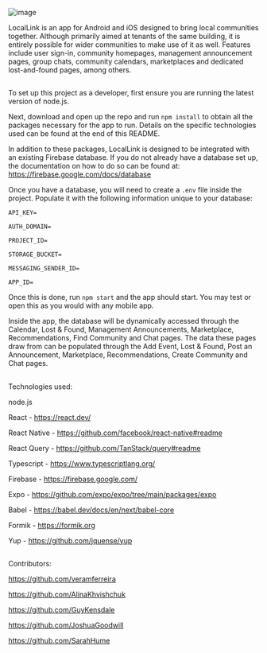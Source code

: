 ![image](https://github.com/GuyKensdale/Local-Link/assets/124263674/a71e0083-7699-479f-9251-4742bd6abf2a)

LocalLink is an app for Android and iOS designed to bring local communities together. Although primarily aimed at tenants of the same building, it is entirely possible for wider communities to make use of it as well.
Features include user sign-in, community homepages, management announcement pages, group chats, community calendars, marketplaces and dedicated lost-and-found pages, among others.

##

To set up this project as a developer, first ensure you are running the latest version of node.js. 

Next, download and open up the repo and run ```npm install``` to obtain all the packages necessary for the app to run. Details on the specific technologies used can be found at the end of this README.

In addition to these packages, LocalLink is designed to be integrated with an existing Firebase database. If you do not already have a database set up, the documentation on how to do so can be found at: https://firebase.google.com/docs/database

Once you have a database, you will need to create a ```.env``` file inside the project. Populate it with the following information unique to your database:

```API_KEY=```

```AUTH_DOMAIN=```

```PROJECT_ID=```

```STORAGE_BUCKET=```

```MESSAGING_SENDER_ID=```

```APP_ID=```

Once this is done, run ```npm start``` and the app should start. You may test or open this as you would with any mobile app.

Inside the app, the database will be dynamically accessed through the Calendar, Lost & Found, Management Announcements, Marketplace, Recommendations, Find Community and Chat pages. The data these pages draw from can be populated through the Add Event, Lost & Found, Post an Announcement, Marketplace, Recommendations, Create Community and Chat pages.

##

Technologies used:

node.js

React - https://react.dev/

React Native - https://github.com/facebook/react-native#readme

React Query - https://github.com/TanStack/query#readme

Typescript - https://www.typescriptlang.org/

Firebase - https://firebase.google.com/

Expo - https://github.com/expo/expo/tree/main/packages/expo

Babel - https://babel.dev/docs/en/next/babel-core

Formik - https://formik.org

Yup - https://github.com/jquense/yup

##

Contributors:

https://github.com/veramferreira

https://github.com/AlinaKhvishchuk

https://github.com/GuyKensdale

https://github.com/JoshuaGoodwill

https://github.com/SarahHume

